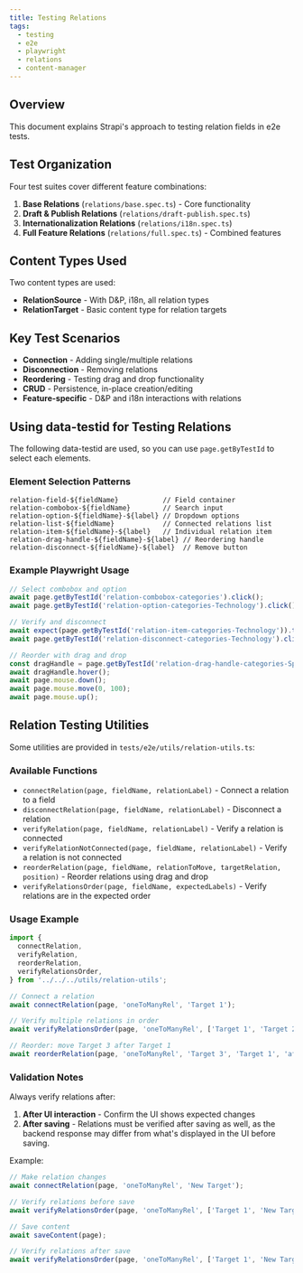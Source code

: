 ```yaml
---
title: Testing Relations
tags:
  - testing
  - e2e
  - playwright
  - relations
  - content-manager
---
```


## Overview

This document explains Strapi's approach to testing relation fields in e2e tests.

## Test Organization

Four test suites cover different feature combinations:

1. **Base Relations** (`relations/base.spec.ts`) - Core functionality
2. **Draft & Publish Relations** (`relations/draft-publish.spec.ts`)
3. **Internationalization Relations** (`relations/i18n.spec.ts`)
4. **Full Feature Relations** (`relations/full.spec.ts`) - Combined features

## Content Types Used

Two content types are used:

- **RelationSource** - With D&P, i18n, all relation types
- **RelationTarget** - Basic content type for relation targets

## Key Test Scenarios

- **Connection** - Adding single/multiple relations
- **Disconnection** - Removing relations
- **Reordering** - Testing drag and drop functionality
- **CRUD** - Persistence, in-place creation/editing
- **Feature-specific** - D&P and i18n interactions with relations

## Using data-testid for Testing Relations

The following data-testid are used, so you can use `page.getByTestId` to select each elements.

### Element Selection Patterns

```
relation-field-${fieldName}           // Field container
relation-combobox-${fieldName}        // Search input
relation-option-${fieldName}-${label} // Dropdown options
relation-list-${fieldName}            // Connected relations list
relation-item-${fieldName}-${label}   // Individual relation item
relation-drag-handle-${fieldName}-${label} // Reordering handle
relation-disconnect-${fieldName}-${label}  // Remove button
```

### Example Playwright Usage

```typescript
// Select combobox and option
await page.getByTestId('relation-combobox-categories').click();
await page.getByTestId('relation-option-categories-Technology').click();

// Verify and disconnect
await expect(page.getByTestId('relation-item-categories-Technology')).toBeVisible();
await page.getByTestId('relation-disconnect-categories-Technology').click();

// Reorder with drag and drop
const dragHandle = page.getByTestId('relation-drag-handle-categories-Sports');
await dragHandle.hover();
await page.mouse.down();
await page.mouse.move(0, 100);
await page.mouse.up();
```

## Relation Testing Utilities

Some utilities are provided in `tests/e2e/utils/relation-utils.ts`:

### Available Functions

- `connectRelation(page, fieldName, relationLabel)` - Connect a relation to a field
- `disconnectRelation(page, fieldName, relationLabel)` - Disconnect a relation
- `verifyRelation(page, fieldName, relationLabel)` - Verify a relation is connected
- `verifyRelationNotConnected(page, fieldName, relationLabel)` - Verify a relation is not connected
- `reorderRelation(page, fieldName, relationToMove, targetRelation, position)` - Reorder relations using drag and drop
- `verifyRelationsOrder(page, fieldName, expectedLabels)` - Verify relations are in the expected order

### Usage Example

```typescript
import {
  connectRelation,
  verifyRelation,
  reorderRelation,
  verifyRelationsOrder,
} from '../../../utils/relation-utils';

// Connect a relation
await connectRelation(page, 'oneToManyRel', 'Target 1');

// Verify multiple relations in order
await verifyRelationsOrder(page, 'oneToManyRel', ['Target 1', 'Target 2', 'Target 3']);

// Reorder: move Target 3 after Target 1
await reorderRelation(page, 'oneToManyRel', 'Target 3', 'Target 1', 'after');
```

### Validation Notes

Always verify relations after:

1. **After UI interaction** - Confirm the UI shows expected changes
2. **After saving** - Relations must be verified after saving as well, as the backend response may differ from what's displayed in the UI before saving.

Example:

```typescript
// Make relation changes
await connectRelation(page, 'oneToManyRel', 'New Target');

// Verify relations before save
await verifyRelationsOrder(page, 'oneToManyRel', ['Target 1', 'New Target']);

// Save content
await saveContent(page);

// Verify relations after save
await verifyRelationsOrder(page, 'oneToManyRel', ['Target 1', 'New Target']);
```
